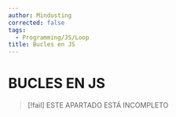 ```yaml
---
author: Mindusting
corrected: false
tags:
  - Programming/JS/Loop
title: Bucles en JS
---
```


# BUCLES EN JS

> [!fail] ESTE APARTADO ESTÁ INCOMPLETO
